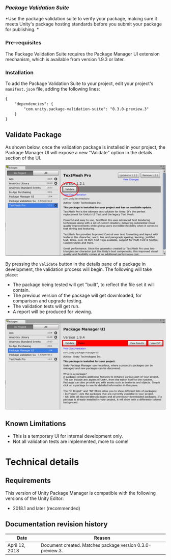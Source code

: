 ### **_Package Validation Suite_**

*Use the package validation suite to verify your package, making sure it meets Unity's package hosting standards before you submit your package for publishing. *

### Pre-requisites
The Package Validation Suite requires the Package Manager UI extension mechanism, which is available from version 1.9.3 or later.

### Installation
To add the Package Validation Suite to your project, edit your project's `manifest.json` file, adding the following lines:

```
{
    "dependencies": {
        "com.unity.package-validation-suite": "0.3.0-preview.3"
    }
}
```

## Validate Package
As shown below, once the validation package is installed in your project, the Package Manager UI will expose a new "Validate" option in the details section of the UI.

![Validate button](Images/Validate.png)

 By pressing the `Validate` button in the details pane of a package in development, the validation process will begin.  The following will take place:
 - The package being tested will get "built", to reflect the file set it will contain.
 - The previous version of the package will get downloaded, for comparison and upgrade testing.
 - The validation tests will get run.
 - A report will be produced for viewing.


 ![results](Images/ValidateResults.png)

## Known Limitations

* This is a temporary UI for internal development only.
* Not all validation tests are implemented, more to come!


# Technical details

## Requirements

This version of Unity Package Manager is compatible with the following versions of the Unity Editor:

* 2018.1 and later (recommended)

## Documentation revision history
|Date|Reason|
|---|---|
|April 12, 2018|Document created. Matches package version 0.3.0-preview.3.|
